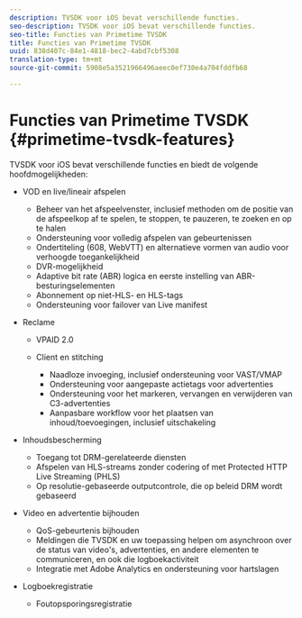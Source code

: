 ```yaml
---
description: TVSDK voor iOS bevat verschillende functies.
seo-description: TVSDK voor iOS bevat verschillende functies.
seo-title: Functies van Primetime TVSDK
title: Functies van Primetime TVSDK
uuid: 838d407c-84e1-4818-bec2-4abd7cbf5308
translation-type: tm+mt
source-git-commit: 5908e5a3521966496aeec0ef730e4a704fddfb68

---
```



# Functies van Primetime TVSDK {#primetime-tvsdk-features}

TVSDK voor iOS bevat verschillende functies en biedt de volgende hoofdmogelijkheden:

* VOD en live/lineair afspelen

   * Beheer van het afspeelvenster, inclusief methoden om de positie van de afspeelkop af te spelen, te stoppen, te pauzeren, te zoeken en op te halen
   * Ondersteuning voor volledig afspelen van gebeurtenissen
   * Ondertiteling (608, WebVTT) en alternatieve vormen van audio voor verhoogde toegankelijkheid
   * DVR-mogelijkheid
   * Adaptive bit rate (ABR) logica en eerste instelling van ABR-besturingselementen
   * Abonnement op niet-HLS- en HLS-tags
   * Ondersteuning voor failover van Live manifest

* Reclame

   * VPAID 2.0
   * Client en stitching

      * Naadloze invoeging, inclusief ondersteuning voor VAST/VMAP
      * Ondersteuning voor aangepaste actietags voor advertenties
      * Ondersteuning voor het markeren, vervangen en verwijderen van C3-advertenties
      * Aanpasbare workflow voor het plaatsen van inhoud/toevoegingen, inclusief uitschakeling

* Inhoudsbescherming

   * Toegang tot DRM-gerelateerde diensten
   * Afspelen van HLS-streams zonder codering of met Protected HTTP Live Streaming (PHLS)
   * Op resolutie-gebaseerde outputcontrole, die op beleid DRM wordt gebaseerd

* Video en advertentie bijhouden

   * QoS-gebeurtenis bijhouden
   * Meldingen die TVSDK en uw toepassing helpen om asynchroon over de status van video&#39;s, advertenties, en andere elementen te communiceren, en ook die logboekactiviteit
   * Integratie met Adobe Analytics en ondersteuning voor hartslagen

* Logboekregistratie

   * Foutopsporingsregistratie


